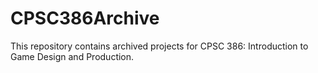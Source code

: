 # CPSC386Archive
This repository contains archived projects for CPSC 386: Introduction to Game Design and Production.
